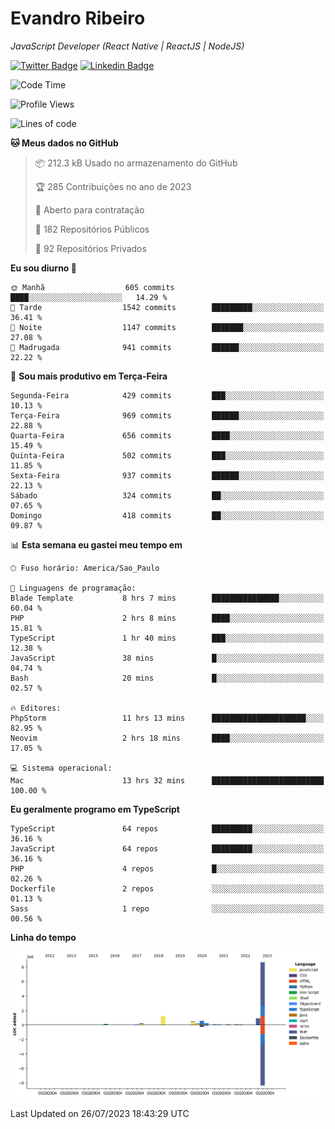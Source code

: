 # Evandro **Ribeiro**

*JavaScript Developer (React Native | ReactJS | NodeJS)*

[![Twitter Badge](https://img.shields.io/badge/-@ribeiroevandro-201B2D?style=flat-square&labelColor=201B2D&logo=twitter&logoColor=white&link=https://twitter.com/ribeiroevandro)](https://twitter.com/ribeiroevandro) 
[![Linkedin Badge](https://img.shields.io/badge/-Evandro%20Ribeiro-201B2D?style=flat-square&logo=Linkedin&logoColor=white&link=https://www.linkedin.com/in/ribeiroevandro)](https://www.linkedin.com/in/ribeiroevandro) 


<!--START_SECTION:waka-->
![Code Time](http://img.shields.io/badge/Code%20Time-3%2C300%20hrs%2028%20mins-blue)

![Profile Views](http://img.shields.io/badge/Visualizac%C3%B5es%20do%20perfil-2-blue)

![Lines of code](https://img.shields.io/badge/Desde%20o%20Hello%20World%20eu%20escrevi-12.9%20million%20linhas%20de%20c%C3%B3digo-blue)

**🐱 Meus dados no GitHub** 

> 📦 212.3 kB Usado no armazenamento do GitHub 
 > 
> 🏆 285 Contribuições no ano de 2023
 > 
> 💼 Aberto para contratação
 > 
> 📜 182 Repositórios Públicos 
 > 
> 🔑 92 Repositórios Privados 
 > 
**Eu sou diurno 🐤** 

```text
🌞 Manhã                  605 commits         ████░░░░░░░░░░░░░░░░░░░░░   14.29 % 
🌆 Tarde                  1542 commits        █████████░░░░░░░░░░░░░░░░   36.41 % 
🌃 Noite                  1147 commits        ███████░░░░░░░░░░░░░░░░░░   27.08 % 
🌙 Madrugada              941 commits         ██████░░░░░░░░░░░░░░░░░░░   22.22 % 
```
📅 **Sou mais produtivo em Terça-Feira** 

```text
Segunda-Feira            429 commits         ███░░░░░░░░░░░░░░░░░░░░░░   10.13 % 
Terça-Feira              969 commits         ██████░░░░░░░░░░░░░░░░░░░   22.88 % 
Quarta-Feira             656 commits         ████░░░░░░░░░░░░░░░░░░░░░   15.49 % 
Quinta-Feira             502 commits         ███░░░░░░░░░░░░░░░░░░░░░░   11.85 % 
Sexta-Feira              937 commits         ██████░░░░░░░░░░░░░░░░░░░   22.13 % 
Sábado                   324 commits         ██░░░░░░░░░░░░░░░░░░░░░░░   07.65 % 
Domingo                  418 commits         ██░░░░░░░░░░░░░░░░░░░░░░░   09.87 % 
```


📊 **Esta semana eu gastei meu tempo em** 

```text
🕑︎ Fuso horário: America/Sao_Paulo

💬 Linguagens de programação: 
Blade Template           8 hrs 7 mins        ███████████████░░░░░░░░░░   60.04 % 
PHP                      2 hrs 8 mins        ████░░░░░░░░░░░░░░░░░░░░░   15.81 % 
TypeScript               1 hr 40 mins        ███░░░░░░░░░░░░░░░░░░░░░░   12.38 % 
JavaScript               38 mins             █░░░░░░░░░░░░░░░░░░░░░░░░   04.74 % 
Bash                     20 mins             █░░░░░░░░░░░░░░░░░░░░░░░░   02.57 % 

🔥 Editores: 
PhpStorm                 11 hrs 13 mins      █████████████████████░░░░   82.95 % 
Neovim                   2 hrs 18 mins       ████░░░░░░░░░░░░░░░░░░░░░   17.05 % 

💻 Sistema operacional: 
Mac                      13 hrs 32 mins      █████████████████████████   100.00 % 
```

**Eu geralmente programo em TypeScript** 

```text
TypeScript               64 repos            █████████░░░░░░░░░░░░░░░░   36.16 % 
JavaScript               64 repos            █████████░░░░░░░░░░░░░░░░   36.16 % 
PHP                      4 repos             █░░░░░░░░░░░░░░░░░░░░░░░░   02.26 % 
Dockerfile               2 repos             ░░░░░░░░░░░░░░░░░░░░░░░░░   01.13 % 
Sass                     1 repo              ░░░░░░░░░░░░░░░░░░░░░░░░░   00.56 % 
```



**Linha do tempo**

![Lines of Code chart](https://raw.githubusercontent.com/ribeiroevandro/ribeiroevandro/main/assets/bar_graph.png)


 Last Updated on 26/07/2023 18:43:29 UTC
<!--END_SECTION:waka-->
